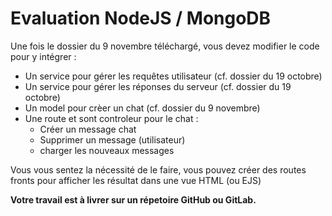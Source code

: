# Evaluation NodeJS / MongoDB

Une fois le dossier du 9 novembre téléchargé, vous devez modifier le code pour y intégrer :

- Un service pour gérer les requêtes utilisateur (cf. dossier du 19 octobre)
- Un service pour gérer les réponses du serveur (cf. dossier du 19 octobre)
- Un model pour crèer un chat  (cf. dossier du 9 novembre)
- Une route et sont controleur pour le chat :
    - Créer un message chat
    - Supprimer un message (utilisateur)
    - charger les nouveaux messages

Vous vous sentez la nécessité de le faire, vous pouvez créer des routes fronts pour afficher les résultat dans une vue HTML (ou EJS)

__Votre travail est à livrer sur un répetoire GitHub ou GitLab.__